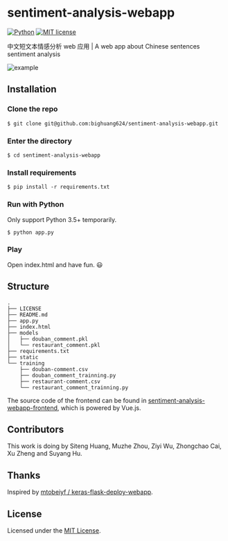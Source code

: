 # sentiment-analysis-webapp

[![Python](https://img.shields.io/badge/python-3.5%2B-green.svg)]()
[![MIT license](https://img.shields.io/badge/license-MIT-blue.svg)](https://github.com/bighuang624/sentiment-analysis-webapp/blob/master/LICENSE)

中文短文本情感分析 web 应用 | A web app about Chinese sentences sentiment analysis

![example](https://user-images.githubusercontent.com/18595460/38461971-8c5f6542-3b10-11e8-8f01-614bc6bd4e86.png)

## Installation

### Clone the repo

```shell
$ git clone git@github.com:bighuang624/sentiment-analysis-webapp.git
```

### Enter the directory

```shell
$ cd sentiment-analysis-webapp
```

### Install requirements

```shell
$ pip install -r requirements.txt
```

### Run with Python

Only support Python 3.5+ temporarily.

```shell
$ python app.py
```

### Play

Open index.html and have fun.  :smiley:

## Structure

```
.
├── LICENSE
├── README.md
├── app.py
├── index.html
├── models
│   ├── douban_comment.pkl
│   └── restaurant_comment.pkl
├── requirements.txt
├── static
└── training
    ├── douban-comment.csv
    ├── douban_comment_trainning.py
    ├── restaurant-comment.csv
    └── restaurant_comment_trainning.py
```

The source code of the frontend can be found in [sentiment-analysis-webapp-frontend](https://github.com/bighuang624/sentiment-analysis-webapp-frontend), which is powered by Vue.js.

## Contributors

This work is doing by Siteng Huang, Muzhe Zhou, Ziyi Wu, Zhongchao Cai, Xu Zheng and Suyang Hu.

## Thanks

Inspired by [mtobeiyf / keras-flask-deploy-webapp](https://github.com/mtobeiyf/keras-flask-deploy-webapp).

## License

Licensed under the [MIT License](https://github.com/bighuang624/sentiment-analysis-webapp/blob/master/LICENSE).